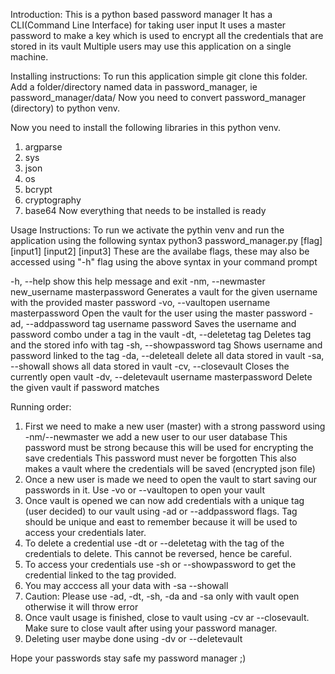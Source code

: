 Introduction:
This is a python based password manager
It has a CLI(Command Line Interface) for taking user input
It uses a master password to make a key which is used to encrypt all the credentials that are stored in its vault
Multiple users may use this application on a single machine.

Installing instructions:
To run this application simple git clone this folder.
Add a folder/directory named data in password_manager, ie password_manager/data/
Now you need to convert password_manager (directory) to python venv.

Now you need to install the following libraries in this python venv.
1. argparse
2. sys
3. json
4. os
5. bcrypt
6. cryptography
7. base64
Now everything that needs to be installed is ready

Usage Instructions:
To run we activate the pythin venv and run the application using the following syntax
python3 password_manager.py [flag] [input1] [input2] [input3]
These are the availabe flags, these may also be accessed using "-h" flag using the above syntax in your command prompt

-h, --help            show this help message and exit
  -nm, --newmaster new_username masterpassword
                        Generates a vault for the given username with the provided master password
  -vo, --vaultopen username masterpassword
                        Open the vault for the user using the master password
  -ad, --addpassword tag username password
                        Saves the username and password combo under a tag in the vault
  -dt, --deletetag tag  Deletes tag and the stored info with tag
  -sh, --showpassword tag
                        Shows username and password linked to the tag
  -da, --deleteall      delete all data stored in vault
  -sa, --showall        shows all data stored in vault
  -cv, --closevault     Closes the currently open vault
  -dv, --deletevault username masterpassword
                        Delete the given vault if password matches

Running order:
1.  First we need to make a new user (master) with a strong password using -nm/--newmaster we add a new user to our user database
    This password must be strong because this will be used for encrypting the save credentials
    This password must never be forgotten
    This also makes a vault where the credentials will be saved (encrypted json file)
2.  Once a new user is made we need to open the vault to start saving our passwords in it. Use -vo or --vaultopen to open your vault
3.  Once vault is opened we can now add credentials with a unique tag (user decided) to our vault using -ad or --addpassword flags. 
    Tag should be unique and east to remember because it will be used to access your credentials later.
4.  To delete a credential use -dt or --deletetag with the tag of the credentials to delete.
    This cannot be reversed, hence be careful.
5.  To access your credentials use -sh or --showpassword to get the credential linked to the tag provided.
6.  You may acccess all your data with -sa --showall
7.  Caution: Please use -ad, -dt, -sh, -da and -sa only with vault open otherwise it will throw error
8.  Once vault usage is finished, close to vault using -cv ar --closevault.
    Make sure to close vault after using your password manager.
9.  Deleting user maybe done using -dv or --deletevault

Hope your passwords stay safe my password manager ;)